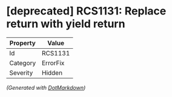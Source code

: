# \[deprecated\] RCS1131: Replace return with yield return

| Property | Value    |
| -------- | -------- |
| Id       | RCS1131  |
| Category | ErrorFix |
| Severity | Hidden   |


*\(Generated with [DotMarkdown](http://github.com/JosefPihrt/DotMarkdown)\)*